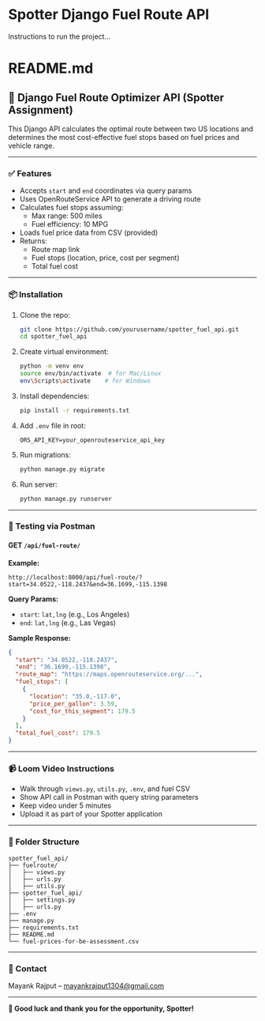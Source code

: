 # Spotter Django Fuel Route API

Instructions to run the project...
# README.md

## 🚀 Django Fuel Route Optimizer API (Spotter Assignment)

This Django API calculates the optimal route between two US locations and determines the most cost-effective fuel stops based on fuel prices and vehicle range.

---

### ✅ Features
- Accepts `start` and `end` coordinates via query params
- Uses OpenRouteService API to generate a driving route
- Calculates fuel stops assuming:
  - Max range: 500 miles
  - Fuel efficiency: 10 MPG
- Loads fuel price data from CSV (provided)
- Returns:
  - Route map link
  - Fuel stops (location, price, cost per segment)
  - Total fuel cost

---

### 📦 Installation

1. Clone the repo:
   ```bash
   git clone https://github.com/yourusername/spotter_fuel_api.git
   cd spotter_fuel_api
   ```

2. Create virtual environment:
   ```bash
   python -m venv env
   source env/bin/activate  # for Mac/Linux
   env\Scripts\activate    # for Windows
   ```

3. Install dependencies:
   ```bash
   pip install -r requirements.txt
   ```

4. Add `.env` file in root:
   ```env
   ORS_API_KEY=your_openrouteservice_api_key
   ```

5. Run migrations:
   ```bash
   python manage.py migrate
   ```

6. Run server:
   ```bash
   python manage.py runserver
   ```

---

### 🧪 Testing via Postman

#### GET `/api/fuel-route/`
**Example:**
```http
http://localhost:8000/api/fuel-route/?start=34.0522,-118.2437&end=36.1699,-115.1398
```

**Query Params:**
- `start`: `lat,lng` (e.g., Los Angeles)
- `end`: `lat,lng` (e.g., Las Vegas)

**Sample Response:**
```json
{
  "start": "34.0522,-118.2437",
  "end": "36.1699,-115.1398",
  "route_map": "https://maps.openrouteservice.org/...",
  "fuel_stops": [
    {
      "location": "35.0,-117.0",
      "price_per_gallon": 3.59,
      "cost_for_this_segment": 179.5
    }
  ],
  "total_fuel_cost": 179.5
}
```

---

### 📹 Loom Video Instructions
- Walk through `views.py`, `utils.py`, `.env`, and fuel CSV
- Show API call in Postman with query string parameters
- Keep video under 5 minutes
- Upload it as part of your Spotter application

---

### 📁 Folder Structure
```
spotter_fuel_api/
├── fuelroute/
│   ├── views.py
│   ├── urls.py
│   ├── utils.py
├── spotter_fuel_api/
│   ├── settings.py
│   ├── urls.py
├── .env
├── manage.py
├── requirements.txt
├── README.md
└── fuel-prices-for-be-assessment.csv
```

---

### 📧 Contact
Mayank Rajput – [mayankrajput1304@gmail.com](mailto:mayankrajput1304@gmail.com)

---

**🎉 Good luck and thank you for the opportunity, Spotter!**
